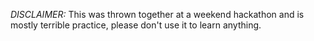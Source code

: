 *DISCLAIMER:* This was thrown together at a weekend hackathon and is mostly terrible practice, please don't use it to learn anything.
